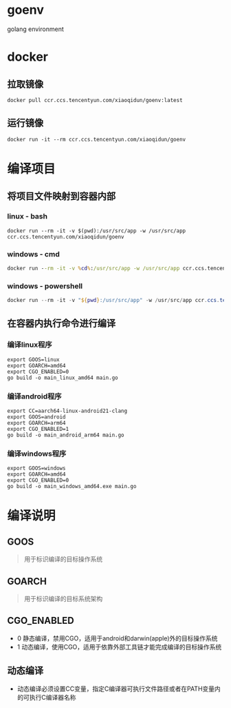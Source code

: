 # goenv
golang environment

# docker

## 拉取镜像
```
docker pull ccr.ccs.tencentyun.com/xiaoqidun/goenv:latest
```

## 运行镜像
```
docker run -it --rm ccr.ccs.tencentyun.com/xiaoqidun/goenv
```

# 编译项目

## 将项目文件映射到容器内部

### linux - bash
```shell
docker run --rm -it -v $(pwd):/usr/src/app -w /usr/src/app ccr.ccs.tencentyun.com/xiaoqidun/goenv
```

### windows - cmd
```bat
docker run --rm -it -v %cd%:/usr/src/app -w /usr/src/app ccr.ccs.tencentyun.com/xiaoqidun/goenv
```

### windows - powershell
```powershell
docker run --rm -it -v "${pwd}:/usr/src/app" -w /usr/src/app ccr.ccs.tencentyun.com/xiaoqidun/goenv
```

## 在容器内执行命令进行编译

### 编译linux程序
```shell
export GOOS=linux
export GOARCH=amd64
export CGO_ENABLED=0
go build -o main_linux_amd64 main.go
```

### 编译android程序
```shell
export CC=aarch64-linux-android21-clang
export GOOS=android
export GOARCH=arm64
export CGO_ENABLED=1
go build -o main_android_arm64 main.go
```

### 编译windows程序
```shell
export GOOS=windows
export GOARCH=amd64
export CGO_ENABLED=0
go build -o main_windows_amd64.exe main.go
```

# 编译说明

## GOOS
> 用于标识编译的目标操作系统

## GOARCH
> 用于标识编译的目标系统架构

## CGO_ENABLED
- 0 静态编译，禁用CGO，适用于android和darwin(apple)外的目标操作系统
- 1 动态编译，使用CGO，适用于依靠外部工具链才能完成编译的目标操作系统

## 动态编译
- 动态编译必须设置CC变量，指定C编译器可执行文件路径或者在PATH变量内的可执行C编译器名称
